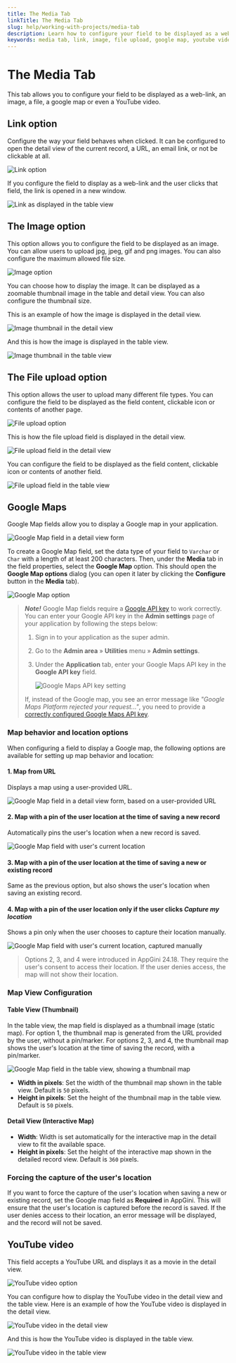 ```yaml
---
title: The Media Tab
linkTitle: The Media Tab
slug: help/working-with-projects/media-tab
description: Learn how to configure your field to be displayed as a web-link, an image, a file, a google map or even a YouTube video.
keywords: media tab, link, image, file upload, google map, youtube video, geolocation, google maps api key
---
```


# The Media Tab

This tab allows you to configure your field to be displayed as a web-link, an image, a file, a google map or even a YouTube video.

## Link option

Configure the way your field behaves when clicked. It can be configured to open the detail view of the current record, a URL, an email link, or not be clickable at all.

![Link option](https://cdn.bigprof.com/appgini-desktop/help/appgini-5.40/link_appgini.png)

If you configure the field to display as a web-link and the user clicks that field, the link is opened in a new window.

![Link as displayed in the table view](https://cdn.bigprof.com/appgini-desktop/help/appgini-5.40/link-browser.png)

## The Image option

This option allows you to configure the field to be displayed as an image. You can allow users to upload jpg, jpeg, gif and png images. You can also configure the maximum allowed file size.

![Image option](https://cdn.bigprof.com/appgini-desktop/help/appgini-5.40/image_appgini.png)

You can choose how to display the image. It can be displayed as a zoomable thumbnail image in the table and detail view. You can also configure the thumbnail size.

This is an example of how the image is displayed in the detail view.

![Image thumbnail in the detail view](https://cdn.bigprof.com/appgini-desktop/help/appgini-5.40/image_detail_view.png)

And this is how the image is displayed in the table view.

![Image thumbnail in the table view](https://cdn.bigprof.com/appgini-desktop/help/appgini-5.40/image_field_tv.png)

## The File upload option

This option allows the user to upload many different file types. You can configure the field to be displayed as the field content, clickable icon or contents of another page.

![File upload option](https://cdn.bigprof.com/appgini-desktop/help/appgini-5.40/file_upload_appgini.png)

This is how the file upload field is displayed in the detail view.

![File upload field in the detail view](https://cdn.bigprof.com/appgini-desktop/help/appgini-5.40/file_upload_dv.png)

You can configure the field to be displayed as the field content, clickable icon or contents of another field.

![File upload field in the table view](https://cdn.bigprof.com/appgini-desktop/help/appgini-5.40/file_upload_browser.png)

## Google Maps

Google Map fields allow you to display a Google map in your application.

![Google Map field in a detail view form](https://cdn.bigprof.com/images/input-types-dv-google-map-24.18.png "Google Map field in a detail view form")


To create a Google Map field, set the data type of your field to `Varchar` or `Char` with a length of at least 200 characters. Then, under the **Media** tab in the field properties, select the **Google Map** option. This should open the **Google Map options** dialog (you can open it later by clicking the **Configure** button in the **Media** tab).

![Google Map option](https://cdn.bigprof.com/images/google-map-dialog-24.18.png "Google Map option")

> ***Note!*** Google Map fields require a [Google API key](../configure-google-maps-api-key.md) to work correctly. You can enter your Google API key in the **Admin settings** page of your application by following the steps below:
>
> 1. Sign in to your application as the super admin.
> 2. Go to the **Admin area** » **Utilities** menu » **Admin settings**.
> 3. Under the **Application** tab, enter your Google Maps API key in the **Google API key** field.
> 
>    ![Google Maps API key setting](https://cdn.bigprof.com/images/google-maps-api-key-setting-24.18.png "Google Maps API key setting")
>
>  If, instead of the Google map, you see an error message like *"Google Maps Platform rejected your request..."*, you need to provide a [correctly configured Google Maps API key](../configure-google-maps-api-key.md).

### Map behavior and location options

When configuring a field to display a Google map, the following options are available for setting up map behavior and location:

#### 1. Map from URL

Displays a map using a user-provided URL.

![Google Map field in a detail view form, based on a user-provided URL](https://cdn.bigprof.com/images/input-types-dv-google-map-24.18.png "Google Map field in a detail view form, based on a user-provided URL")

#### 2. Map with a pin of the user location at the time of saving a new record

Automatically pins the user's location when a new record is saved.

![Google Map field with user's current location](https://cdn.bigprof.com/images/input-types-dv-google-map-with-user-location-24.18.png "Google Map field with user's current location")

#### 3. Map with a pin of the user location at the time of saving a new or existing record

Same as the previous option, but also shows the user's location when saving an existing record.

#### 4. Map with a pin of the user location only if the user clicks *Capture my location*

Shows a pin only when the user chooses to capture their location manually.
   
![Google Map field with user's current location, captured manually](https://cdn.bigprof.com/images/input-types-dv-google-map-with-user-location-manual-24.18.png "Google Map field with user's current location, captured manually")

> Options 2, 3, and 4 were introduced in AppGini 24.18. They require the user's consent to access their location. If the user denies access, the map will not show their location.

### Map View Configuration

#### Table View (Thumbnail)

In the table view, the map field is displayed as a thumbnail image (static map). For option 1, the thumbnail map is generated from the URL provided by the user, without a pin/marker. For options 2, 3, and 4, the thumbnail map shows the user's location at the time of saving the record, with a pin/marker.

![Google Map field in the table view, showing a thumbnail map](https://cdn.bigprof.com/images/input-types-tv-google-map-24.18.png "Google Map field in the table view, showing a thumbnail map")

- **Width in pixels**: Set the width of the thumbnail map shown in the table view. Default is `50` pixels.
- **Height in pixels**: Set the height of the thumbnail map in the table view. Default is `50` pixels.

#### Detail View (Interactive Map)

- **Width**: Width is set automatically for the interactive map in the detail view to fit the available space.
- **Height in pixels**: Set the height of the interactive map shown in the detailed record view. Default is `360` pixels.

### Forcing the capture of the user's location

If you want to force the capture of the user's location when saving a new or existing record, set the Google map field as **Required** in AppGini. This will ensure that the user's location is captured before the record is saved.
If the user denies access to their location, an error message will be displayed, and the record will not be saved.

## YouTube video

This field accepts a YouTube URL and displays it as a movie in the detail view.

![YouTube video option](https://cdn.bigprof.com/appgini-desktop/help/appgini-5.40/youtube_field_appgini.png)

You can configure how to display the YouTube video in the detail view and the table view. Here is an example of how the YouTube video is displayed in the detail view.

![YouTube video in the detail view](https://cdn.bigprof.com/appgini-desktop/help/appgini-5.40/youtube_field_dv.png)

And this is how the YouTube video is displayed in the table view.

![YouTube video in the table view](https://cdn.bigprof.com/appgini-desktop/help/appgini-5.40/youtube_field_tv.png)


